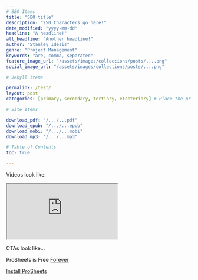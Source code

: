 ```yaml
---
# SEO Items
title: "SEO title"
description: "250 Characters go here!"
date_modified: "yyyy-mm-dd"
headline: "A headline!"
alt_headline: "Another headline!"
author: "Stanley Idesis"
genre: "Project Management"
keywords: "are, comma, separated"
feature_image_url: "/assets/images/collections/posts/....png"
social_image_url: "/assets/images/collections/posts/....png"

# Jekyll Items

permalink: /test/
layout: post
categories: [primary, secondary, tertiary, etceteriary] # Place the primary category first!

# Site Items

download_pdf: "/.../...pdf"
download_epub: "/.../...epub"
download_mobi: "/.../...mobi"
download_mp3: "/.../...mp3"

# Table of Contents
toc: true

---
```

Videos look like:

<div class="post-video-wrapper">
  <iframe src="https://www.youtube.com/embed/v84x2bxw0HU">
  </iframe>
</div>

CTAs look like...

<section class="hero is-small has-text-centered post-cta animated slow">
  <div class="hero-body">
    <!-- Whatever you want can go in hero-body -->
    <p class="subtitle is-size-4">ProSheets is Free <span style="text-decoration: underline;">Forever</span></p>
    <a class="button is-primary is-rounded is-outlined" 
    ga-event-category="{{site.ga.categories.post-cta}}"
    href="https://drive.google.com/open?id=17SR7QjBOcWB691iOyTZ2CCdFJppaCIlpr91hilLpJg4">
      <span class="icon">
        <i class="fas fa-arrow-circle-down"></i>
      </span>
      <span>Install ProSheets</span>
    </a>
    <!-- Fun ends here -->
  </div>
</section>